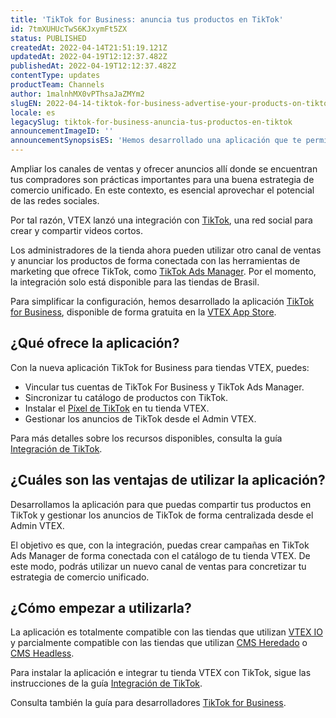 ```yaml
---
title: 'TikTok for Business: anuncia tus productos en TikTok'
id: 7tmXUHUcTwS6KJxymFt5ZX
status: PUBLISHED
createdAt: 2022-04-14T21:51:19.121Z
updatedAt: 2022-04-19T12:12:37.482Z
publishedAt: 2022-04-19T12:12:37.482Z
contentType: updates
productTeam: Channels
author: 1malnhMX0vPThsaJaZMYm2
slugEN: 2022-04-14-tiktok-for-business-advertise-your-products-on-tiktok
locale: es
legacySlug: tiktok-for-business-anuncia-tus-productos-en-tiktok
announcementImageID: ''
announcementSynopsisES: 'Hemos desarrollado una aplicación que te permite utilizar TikTok como canal de ventas integrado con tu catálogo VTEX.'
---
```


Ampliar los canales de ventas y ofrecer anuncios allí donde se encuentran tus compradores son prácticas importantes para una buena estrategia de comercio unificado. En este contexto, es esencial aprovechar el potencial de las redes sociales.

Por tal razón, VTEX lanzó una integración con [TikTok](https://www.tiktok.com/pt-BR/), una red social para crear y compartir videos cortos.

Los administradores de la tienda ahora pueden utilizar otro canal de ventas y anunciar los productos de forma conectada con las herramientas de marketing que ofrece TikTok, como [TikTok Ads Manager](https://ads.tiktok.com/help/article?aid=10178). Por el momento, la integración solo está disponible para las tiendas de Brasil.

Para simplificar la configuración, hemos desarrollado la aplicación [TikTok for Business](https://apps.vtex.com/vtexbr-tiktok-tbp/p), disponible de forma gratuita en la [VTEX App Store](https://apps.vtex.com/).

## ¿Qué ofrece la aplicación?

Con la nueva aplicación TikTok for Business para tiendas VTEX, puedes:

* Vincular tus cuentas de TikTok For Business y TikTok Ads Manager.
* Sincronizar tu catálogo de productos con TikTok.
* Instalar el [Píxel de TikTok](https://ads.tiktok.com/help/article?aid=9663) en tu tienda VTEX.
* Gestionar los anuncios de TikTok desde el Admin VTEX.

Para más detalles sobre los recursos disponibles, consulta la guía [Integración de TikTok](/es/tracks/integracion-de-tiktok--1r0yJSO11nrer1YVu3WTFd).

## ¿Cuáles son las ventajas de utilizar la aplicación?

Desarrollamos la aplicación para que puedas compartir tus productos en TikTok y gestionar los anuncios de TikTok de forma centralizada desde el Admin VTEX.

El objetivo es que, con la integración, puedas crear campañas en TikTok Ads Manager de forma conectada con el catálogo de tu tienda VTEX. De este modo, podrás utilizar un nuevo canal de ventas para concretizar tu estrategia de comercio unificado.

## ¿Cómo empezar a utilizarla?

La aplicación es totalmente compatible con las tiendas que utilizan [VTEX IO](/pt/tracks/cms--2YcpgIljVaLVQYMzxQbc3z/4yB9wSl79cArd68aRBnBZ2) y parcialmente compatible con las tiendas que utilizan [CMS Heredado](/pt/tracks/cms--2YcpgIljVaLVQYMzxQbc3z/1oN446gRGcR2s70RvBCAmj) o [CMS Headless](https://faststore.dev/tutorials/cms/0#vtex-headless-cms).

Para instalar la aplicación e integrar tu tienda VTEX con TikTok, sigue las instrucciones de la guía [Integración de TikTok](/es/tracks/integracion-de-tiktok--1r0yJSO11nrer1YVu3WTFd).

Consulta también la guía para desarrolladores [TikTok for Business](https://developers.vtex.com/vtex-developer-docs/docs/vtexbr-tiktok-tbp).

